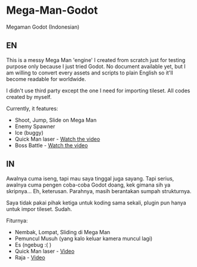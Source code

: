 # Mega-Man-Godot
Megaman Godot (Indonesian)

## EN

This is a messy Mega Man 'engine' I created from scratch just for testing purpose only because I just tried Godot.
No document available yet, but I am willing to convert every assets and scripts to plain English so it'll become readable for worldwide.

I didn't use third party except the one I need for importing tileset.
All codes created by myself.

Currently, it features:
* Shoot, Jump, Slide on Mega Man
* Enemy Spawner
* Ice (buggy)
* Quick Man laser - [Watch the video](https://www.youtube.com/watch?v=pqEXgDXJwOA)
* Boss Battle - [Watch the video](https://www.youtube.com/watch?v=SGhZFG2Lb1A)

## IN

Awalnya cuma iseng, tapi mau saya tinggal juga sayang.
Tapi serius, awalnya cuma pengen coba-coba Godot doang, kek gimana sih ya skripnya... Eh, keterusan. Parahnya, masih berantakan sumpah strukturnya.

Saya tidak pakai pihak ketiga untuk koding sama sekali, plugin pun hanya untuk impor tileset. Sudah.

Fiturnya:
* Nembak, Lompat, Sliding di Mega Man
* Pemuncul Musuh (yang kalo keluar kamera muncul lagi)
* Es (ngebug :( )
* Quick Man laser - [Video](https://www.youtube.com/watch?v=pqEXgDXJwOA)
* Raja - [Video](https://www.youtube.com/watch?v=SGhZFG2Lb1A)
